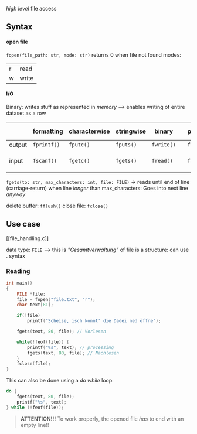 _high level_ file access

## Syntax

#### open file
`fopen(file_path: str, mode: str)`
returns 0 when file not found
modes:

|  |  |
| ---- | ---- |
| r | read |
| w | write |

#### I/O
Binary: writes stuff as represented in _memory_ --> enables writing of entire dataset as a row

|  | formatting | characterwise | stringwise | binary |  | postitioning | error handling |
| ---- | ---- | ---- | ---- | ---- | ---- | ---- | ---- |
| output | `fprintf()` | `fputc()` | `fputs()` | `fwrite()` |  | `fseek()` | `ferror()` |
| input | `fscanf()` | `fgetc()` | `fgets()` | `fread()` |  | `ftell()` | `feof()` (end-of-file) |

`fgets(to: str, max_characters: int, file: FILE)`
-> reads until end of line (carriage-return)
when line _longer_ than max_characters: Goes into next line _anyway_



delete buffer: `fflush()`
close file: `fclose()`

## Use case
[[file_handling.c]]

data type: `FILE`
--> this is _"Gesamtverwaltung"_ of file
is a structure: can use . syntax
### Reading
```c
int main()
{
	FILE *file;
	file = fopen("file.txt", "r");
	char text[81];

	if(!file)
		printf("Scheise, isch konnt' die Dadei ned öffne");

	fgets(text, 80, file); // Vorlesen

	while(!feof(file)) {
		printf("%s", text); // processing
		fgets(text, 80, file); // Nachlesen
	}
	fclose(file);
}
```

This can also be done using a _do while_ loop:
```c
do {
	fgets(text, 80, file);
	printf("%s", text);
} while (!feof(file));
```

> **ATTENTION!!!** To work properly, the opened file _has_ to end with an empty line!!